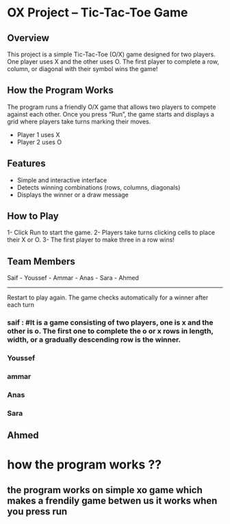 # OX Project – Tic-Tac-Toe Game
## Overview
This project is a simple Tic-Tac-Toe (O/X) game designed for two players.
One player uses X and the other uses O.
The first player to complete a row, column, or diagonal with their symbol wins the game!

## How the Program Works
The program runs a friendly O/X game that allows two players to compete against each other.
Once you press “Run”, the game starts and displays a grid where players take turns marking their moves.
- Player 1 uses X
- Player 2 uses O

## Features
- Simple and interactive interface
- Detects winning combinations (rows, columns, diagonals)
- Displays the winner or a draw message

## How to Play
1- Click Run to start the game.
2- Players take turns clicking cells to place their X or O.
3- The first player to make three in a row wins!

## Team Members
Saif - Youssef - Ammar - Anas - Sara - Ahmed

---------------------------------------------------------------------
Restart to play again.
The game checks automatically for a winner after each turn
### saif  :  #It is a game consisting of two players, one is x and the other is o. The first one to complete the o or x rows in length, width, or a gradually descending row is the winner.
### Youssef 

### ammar
 
### Anas

### Sara
## Ahmed

# how the program works ??
## the program works on simple xo game which makes a frendily game betwen us it works when you press run

